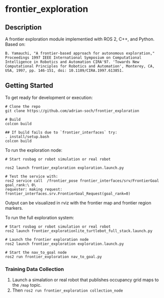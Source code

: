 # frontier_exploration

## Description
A frontier exploration module implementied with ROS 2, C++, and Python. Based on:

```
B. Yamauchi, "A frontier-based approach for autonomous exploration," Proceedings 1997 IEEE International Symposium on Computational Intelligence in Robotics and Automation CIRA'97. 'Towards New Computational Principles for Robotics and Automation', Monterey, CA, USA, 1997, pp. 146-151, doi: 10.1109/CIRA.1997.613851.
```

## Getting Started

To get ready for development or execution:
```
# Clone the repo
git clone https://github.com/adrian-soch/frontier_exploration

# Build
colcon build

## If build fails due to `frontier_interfaces` try:
. install/setup.bash
colcon build
```

To run the exploration node:
```
# Start rosbag or robot simulation or real robot

ros2 launch frontier_exploration exploration.launch.py

# Test the service with:
ros2 service call  /frontier_pose frontier_interfaces/srv/FrontierGoal goal_rank:\ 0\ 
requester: making request: frontier_interfaces.srv.FrontierGoal_Request(goal_rank=0)

```

Output can be visualized in rviz with the frontier map and frontier region markers.

To run the full exploration system:

```
# Start rosbag or robot simulation or real robot
ros2 launch frontier_explorationlite_turtlebot_full_stack.launch.py

# Launch the frontier exploration node
ros2 launch frontier_exploration exploration.launch.py

# Start the nav_to_goal node
ros2 run frontier_exploration nav_to_goal.py
```

### Training Data Collection

1. Launch a simalation or real robot that publishes occupancy grid maps to the `/map`  topic.
2. Then `ros2 run frontier_exploration collection_node`